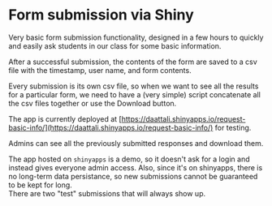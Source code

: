 # Form submission via Shiny

Very basic form submission functionality, designed in a few hours to quickly
and easily ask students in our class for some basic information.

After a successful submission, the contents of the form are saved to a csv file with the timestamp, user name, and form contents.  

Every submission is its own csv file, so when we want to see all the results for a particular form, we need to have a (very simple) script concatenate all the csv files together or use the Download button.

The app is currently deployed at [https://daattali.shinyapps.io/request-basic-info/](https://daattali.shinyapps.io/request-basic-info/) for testing.

Admins can see all the previously submitted responses and download them.

The app hosted on `shinyapps` is a demo, so it doesn't ask for a login and instead
gives everyone admin access.  Also, since it's on shinyapps, there is no long-term
data persistance, so new submissions cannot be guaranteed to be kept for long.  
There are two "test" submissions that will always show up.
